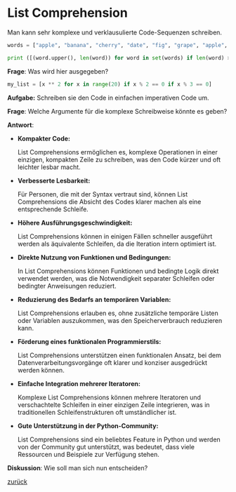 # List Comprehension

Man kann sehr komplexe und verklausulierte Code-Sequenzen schreiben.

```python
words = ["apple", "banana", "cherry", "date", "fig", "grape", "apple", "kiwi", "jamberry"]

print ([(word.upper(), len(word)) for word in set(words) if len(word) > 3])
```

**Frage**: Was wird hier ausgegeben?


```python
my_list = [x ** 2 for x in range(20) if x % 2 == 0 if x % 3 == 0]
```

**Aufgabe:** Schreiben sie den Code in einfachen imperativen Code um.

**Frage**: Welche Argumente für die komplexe Schreibweise könnte es geben?

**Antwort**:

- **Kompakter Code:** 

    List Comprehensions ermöglichen es, komplexe Operationen in einer einzigen, kompakten Zeile zu schreiben, was den Code kürzer und oft leichter lesbar macht.

- **Verbesserte Lesbarkeit:** 

    Für Personen, die mit der Syntax vertraut sind, können List Comprehensions die Absicht des Codes klarer machen als eine entsprechende Schleife.

- **Höhere Ausführungsgeschwindigkeit:** 

    List Comprehensions können in einigen Fällen schneller ausgeführt werden als äquivalente Schleifen, da die Iteration intern optimiert ist.

- **Direkte Nutzung von Funktionen und Bedingungen:** 

    In List Comprehensions können Funktionen und bedingte Logik direkt verwendet werden, was die Notwendigkeit separater Schleifen oder bedingter Anweisungen reduziert.

- **Reduzierung des Bedarfs an temporären Variablen:** 

    List Comprehensions erlauben es, ohne zusätzliche temporäre Listen oder Variablen auszukommen, was den Speicherverbrauch reduzieren kann.

- **Förderung eines funktionalen Programmierstils:** 

    List Comprehensions unterstützen einen funktionalen Ansatz, bei dem Datenverarbeitungsvorgänge oft klarer und konziser ausgedrückt werden können.

- **Einfache Integration mehrerer Iteratoren:** 

    Komplexe List Comprehensions können mehrere Iteratoren und verschachtelte Schleifen in einer einzigen Zeile integrieren, was in traditionellen Schleifenstrukturen oft umständlicher ist.

- **Gute Unterstützung in der Python-Community:** 

    List Comprehensions sind ein beliebtes Feature in Python und werden von der Community gut unterstützt, was bedeutet, dass viele Ressourcen und Beispiele zur Verfügung stehen.

**Diskussion**: Wie soll man sich nun entscheiden?

[zurück](../TheGoodPractices)